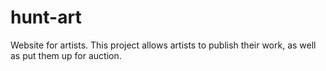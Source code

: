 # hunt-art
Website for artists. This project allows artists to publish their work, as well as put them up for auction.
